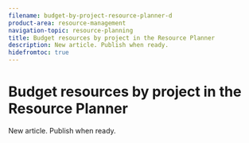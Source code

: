 ```yaml
---
filename: budget-by-project-resource-planner-d
product-area: resource-management
navigation-topic: resource-planning
title: Budget resources by project in the Resource Planner
description: New article. Publish when ready.
hidefromtoc: true
---
```


# Budget resources by project in the Resource Planner

New article. Publish when ready.

&nbsp;
